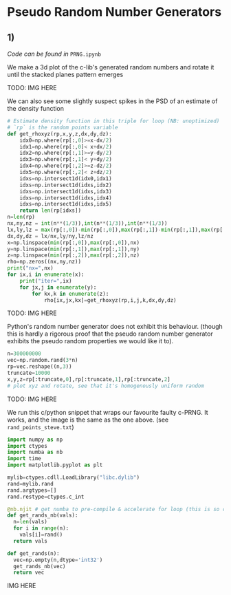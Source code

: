 # Pseudo Random Number Generators

## 1)
*Code can be found in* `PRNG.ipynb`

We make a 3d plot of the c-lib's generated random numbers and rotate it until the stacked planes pattern emerges

TODO: IMG HERE

We can also see some slightly suspect spikes in the PSD of an estimate of the density function

```python
# Estimate density function in this triple for loop (NB: unoptimized)
# `rp` is the random points variable
def get_rhoxyz(rp,x,y,z,dx,dy,dz):
    idx0=np.where(rp[:,0]>=x-dx/2)
    idx1=np.where(rp[:,0]< x+dx/2)
    idx2=np.where(rp[:,1]>=y-dy/2)
    idx3=np.where(rp[:,1]< y+dy/2)
    idx4=np.where(rp[:,2]>=z-dz/2)
    idx5=np.where(rp[:,2]< z+dz/2)
    idxs=np.intersect1d(idx0,idx1)
    idxs=np.intersect1d(idxs,idx2)
    idxs=np.intersect1d(idxs,idx3)
    idxs=np.intersect1d(idxs,idx4)
    idxs=np.intersect1d(idxs,idx5)
    return len(rp[idxs])
n=len(rp)
nx,ny,nz = int(n**(1/3)),int(n**(1/3)),int(n**(1/3))
lx,ly,lz = max(rp[:,0])-min(rp[:,0]),max(rp[:,1])-min(rp[:,1]),max(rp[:,2])-min(rp[:,2])
dx,dy,dz = lx/nx,ly/ny,lz/nz
x=np.linspace(min(rp[:,0]),max(rp[:,0]),nx)
y=np.linspace(min(rp[:,1]),max(rp[:,1]),ny)
z=np.linspace(min(rp[:,2]),max(rp[:,2]),nz)
rho=np.zeros((nx,ny,nz))
print("nx=",nx)
for ix,i in enumerate(x):
    print("iter=",ix)
    for jx,j in enumerate(y):
        for kx,k in enumerate(z):
            rho[ix,jx,kx]=get_rhoxyz(rp,i,j,k,dx,dy,dz)
```

TODO: IMG HERE

Python's random number generator does not exhibit this behaviour. (though this is hardly a rigorous proof that the pseudo random number generator exhibits the pseudo random properties we would like it to). 

```python
n=300000000
vec=np.random.rand(3*n)
rp=vec.reshape((n,3))
truncate=10000
x,y,z=rp[:truncate,0],rp[:truncate,1],rp[:truncate,2]
# plot xyz and rotate, see that it's homogenously uniform random
```

TODO: IMG HERE

We run this c/python snippet that wraps our favourite faulty c-PRNG. It works, and the image is the same as the one above. (see `rand_points_steve.txt`)

```python
import numpy as np
import ctypes
import numba as nb
import time
import matplotlib.pyplot as plt

mylib=ctypes.cdll.LoadLibrary("libc.dylib")
rand=mylib.rand
rand.argtypes=[]
rand.restype=ctypes.c_int

@nb.njit # get numba to pre-compile & accelerate for loop (this is so cool!)
def get_rands_nb(vals):
  n=len(vals)
  for i in range(n):
    vals[i]=rand()
  return vals

def get_rands(n):
  vec=np.empty(n,dtype='int32')
  get_rands_nb(vec)
  return vec
```

IMG HERE



